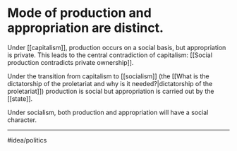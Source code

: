 # Mode of production and appropriation are distinct.
Under [[capitalism]], production occurs on a social basis, but appropriation is private. This leads to the central contradiction of capitalism: [[Social production contradicts private ownership]]. 

Under the transition from capitalism to [[socialism]] (the [[What is the dictatorship of the proletariat and why is it needed?|dictatorship of the proletariat]]) production is social but appropriation is carried out by the [[state]]. 

Under socialism, both production and appropriation will have a social character.

---
#idea/politics 